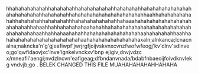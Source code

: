 hhahahahahahahhahahahahhahahahahahahhahahahahhahahahahahahahahahahahahahahhahahahahhahahahahahahahahahahahahhaahhahahahahahahahhahahahahhahahahahhhahahahahahahahhahaaahahahahahahahahahahahahahahhahaahhahhahahahahaahahahhahahahahahahahahahahahahahahahahahahahaahhahhahaahahahhahahahahahahahahahaahahahahahhaahhahahahahahahahahahahahahahaahahahahahahahahahaxaln;alnkanca;lcnacnalna;nakncka'n'g'gjeafiwpf'jwrjrgfjoijvskvnxcvnzfwofwfeogj'kv'dlnv'sdlnveo;go'qwfidaovjxc'lnve'lgnkelvnckxv'bnp ejigiv;dnvjvdzc x/mneafii'aengi;nvdzlncvn'eafigeag;dfbndanvnada/bdabfnbaeoijfoivdknvlekg vndvjb;go 
.
                        BELEK CHANGED THIS FILE MUAHAHAHAHAHHAHAHA
